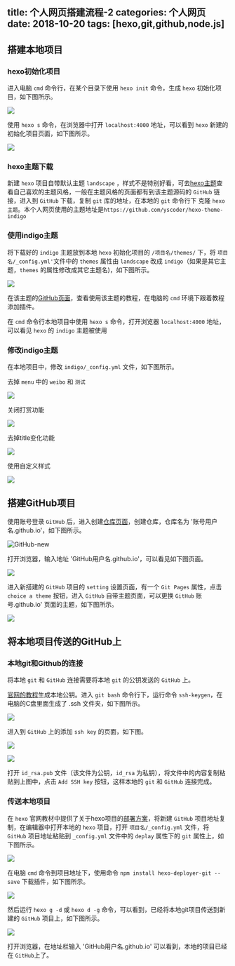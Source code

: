 ﻿title: 个人网页搭建流程-2
categories: 个人网页
date: 2018-10-20
tags: [hexo,git,github,node.js]
---
## 搭建本地项目
### hexo初始化项目

进入电脑 `cmd` 命令行，在某个目录下使用 `hexo init` 命令，生成 `hexo` 初始化项目，如下图所示。

![](https://bingolil.github.io/images/hexo-init.png)

使用 `hexo s` 命令，在浏览器中打开 `localhost:4000` 地址，可以看到 `hexo` 新建的初始化项目页面，如下图所示。

![](https://bingolil.github.io/images/hexo-index.png)

### hexo主题下载

新建 `hexo` 项目自带默认主题 `landscape` ，样式不是特别好看，可去[hexo主题](https://hexo.io/themes/)查看自己喜欢的主题风格，一般在主题风格的页面都有到该主题源码的 `GitHub` 链接，进入到 `GitHub` 下载，复制 `git` 库的地址，在本地的 `git` 命令行下 克隆 `hexo主题`。本个人网页使用的主题地址是`https://github.com/yscoder/hexo-theme-indigo`

### 使用indigo主题

将下载好的 `indigo` 主题放到本地 `hexo` 初始化项目的 `/项目名/themes/` 下，将 `项目名/_config.yml'`文件中的 `themes` 属性由 `landscape` 改成 `indigo`（如果是其它主题，`themes` 的属性修改成其它主题名)，如下图所示。

![](https://bingolil.github.io/images/theme-name.png)

在该主题的[GitHub页面](https://github.com/yscoder/hexo-theme-indigo/wiki/%E5%AE%89%E8%A3%85)，查看使用该主题的教程，在电脑的 `cmd` 环境下跟着教程添加插件。

在 `cmd` 命令行本地项目中使用 `hexo s` 命令，打开浏览器 `localhost:4000` 地址，可以看见 `hexo` 的 `indigo` 主题被使用

### 修改indigo主题

在本地项目中，修改 `indigo/_config.yml` 文件，如下图所示。

去掉 `menu` 中的 `weibo` 和 `测试`

![](https://bingolil.github.io/images/update-1.png)

关闭打赏功能

![](https://bingolil.github.io/images/update-2.png)

去掉title变化功能

![](https://bingolil.github.io/images/update-3.png)

使用自定义样式

![](https://bingolil.github.io/images/update-4.png)

## 搭建GitHub项目

使用账号登录 `GitHub` 后，进入创建[仓库页面](https://github.com/new)，创建仓库，仓库名为 '账号用户名.github.io'，如下图所示。

![GitHub-new](https://bingolil.github.io/images/github-new.png)

打开浏览器，输入地址 'GitHub用户名.github.io'，可以看见如下图页面。

![](https://bingolil.github.io/images/github-csh.png)

进入新搭建的 `GitHub` 项目的 `setting` 设置页面，有一个 `Git Pages` 属性，点击 `choice a theme` 按钮，进入 `GitHub` 自带主题页面，可以更换  `GitHub` 账号.github.io' 页面的主题，如下图所示。

![](https://bingolil.github.io/images/github-themes.png)

## 将本地项目传送的GitHub上

### 本地git和Github的连接

将本地 `git` 和 `GitHub` 连接需要将本地 `git` 的公钥发送的 `GitHub` 上。

[官网的教程](https://git-scm.com/book/zh/v2/%E6%9C%8D%E5%8A%A1%E5%99%A8%E4%B8%8A%E7%9A%84-Git-%E7%94%9F%E6%88%90-SSH-%E5%85%AC%E9%92%A5)生成本地公钥。进入 `git bash` 命令行下，运行命令 `ssh-keygen`，在电脑的C盘里面生成了 .ssh 文件夹，如下图所示。

![](https://bingolil.github.io/images/git-key.png)

进入到 `GitHub` 上的添加 `ssh key` 的页面，如下图。

![](https://bingolil.github.io/images/github-newssh-1.png)

![](https://bingolil.github.io/images/github-newssh-2.png)

打开 `id_rsa.pub` 文件（该文件为公钥，`id_rsa` 为私钥），将文件中的内容复制粘贴到上图中，点击 `Add SSH key` 按钮，这样本地的 `git` 和 `GitHub` 连接完成。

### 传送本地项目

在 `hexo` 官网教材中提供了关于hexo项目的[部署方案](https://hexo.io/zh-cn/docs/deployment)，将新建 `GitHub` 项目地址复制，在编辑器中打开本地的 `hexo` 项目，打开 `项目名/_config.yml` 文件，将 `GitHub` 项目地址粘贴到 `_config.yml` 文件中的 `deplay` 属性下的 `git` 属性上，如下图所示。

![](https://bingolil.github.io/images/hexo-config1.png)

在电脑 `cmd` 命令到项目地址下，使用命令 `npm install hexo-deployer-git --save` 下载插件，如下图所示。

![](https://bingolil.github.io/images/hexo-deploy.png)

然后运行 `hexo g -d` 或 `hexo d -g` 命令，可以看到，已经将本地git项目传送到新建的 `GitHub` 项目上，如下图所示。

![](https://bingolil.github.io/images/hexo-g-d.png)

打开浏览器，在地址栏输入 'GitHub用户名.github.io' 可以看到，本地的项目已经在 `GitHub`上了。



